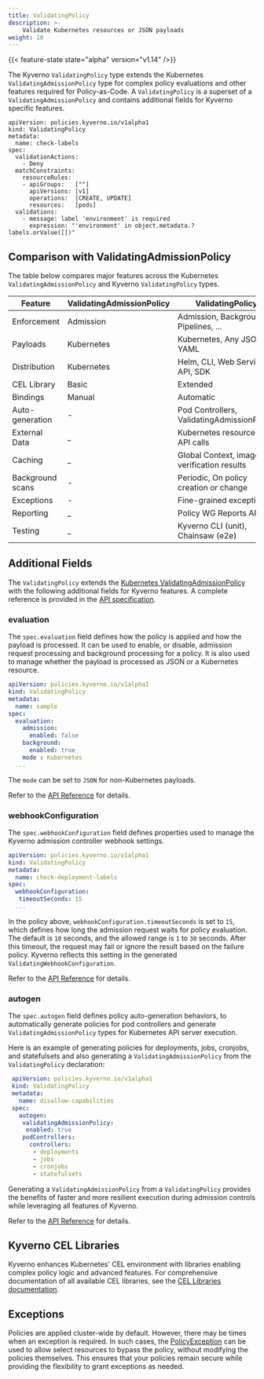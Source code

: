 ```yaml
---
title: ValidatingPolicy
description: >-
    Validate Kubernetes resources or JSON payloads
weight: 10
---
```


{{< feature-state state="alpha" version="v1.14" />}}

The Kyverno `ValidatingPolicy` type extends the Kubernetes `ValidatingAdmissionPolicy` type for complex policy evaluations and other features required for Policy-as-Code. A `ValidatingPolicy` is a superset of a `ValidatingAdmissionPolicy` and contains additional fields for Kyverno specific features.

```
apiVersion: policies.kyverno.io/v1alpha1
kind: ValidatingPolicy
metadata:
  name: check-labels
spec:
  validationActions:
    - Deny
  matchConstraints:
    resourceRules:
    - apiGroups:   [""]
      apiVersions: [v1]
      operations:  [CREATE, UPDATE]
      resources:   [pods]
  validations:
    - message: label 'environment' is required
      expression: "'environment' in object.metadata.?labels.orValue([])"
```

## Comparison with ValidatingAdmissionPolicy

The table below compares major features across the Kubernetes `ValidatingAdmissionPolicy` and Kyverno `ValidatingPolicy` types.

| Feature            | ValidatingAdmissionPolicy    |  ValidatingPolicy         |
|--------------------|------------------------------|---------------------------------------------|
| Enforcement        | Admission                    | Admission, Background, Pipelines, ...       |
| Payloads           | Kubernetes                   | Kubernetes, Any JSON or YAML                |
| Distribution       | Kubernetes                   | Helm, CLI, Web Service, API, SDK            |
| CEL Library        | Basic                        | Extended                                    |
| Bindings           | Manual                       | Automatic                                   |
| Auto-generation    | -                            | Pod Controllers, ValidatingAdmissionPolicy  |
| External Data      | _                            | Kubernetes resources or API calls           |
| Caching            | _                            | Global Context, image verification results  |
| Background scans   | -                            | Periodic, On policy creation or change      |
| Exceptions         | -                            | Fine-grained exceptions                     |
| Reporting          | _                            | Policy WG Reports API                       |
| Testing            | _                            | Kyverno CLI (unit), Chainsaw (e2e)          |


## Additional Fields

The `ValidatingPolicy` extends the [Kubernetes ValidatingAdmissionPolicy](https://kubernetes.io/docs/reference/access-authn-authz/validating-admission-policy/) with the following additional fields for Kyverno features. A complete reference is provided in the [API specification](https://htmlpreview.github.io/?https://github.com/kyverno/kyverno/blob/release-1.14/docs/user/crd/index.html#policies.kyverno.io/v1alpha1.ValidatingPolicy).

### evaluation

The `spec.evaluation` field defines how the policy is applied and how the payload is processed. It can be used to enable, or disable, admission request processing and background processing for a policy. It is also used to manage whether the payload is processed as JSON or a Kubernetes resource.

```yaml
apiVersion: policies.kyverno.io/v1alpha1
kind: ValidatingPolicy
metadata:
  name: sample
spec:
  evaluation:
    admission:
      enabled: false
    background:
      enabled: true
    mode : Kubernetes
  ...
```

The `mode` can be set to `JSON` for non-Kubernetes payloads.

Refer to the [API Reference](https://htmlpreview.github.io/?https://github.com/kyverno/kyverno/blob/release-1.14/docs/user/crd/index.html#policies.kyverno.io/v1alpha1.EvaluationConfiguration) for details.

### webhookConfiguration

The `spec.webhookConfiguration` field defines properties used to manage the Kyverno admission controller webhook settings.


```yaml
apiVersion: policies.kyverno.io/v1alpha1
kind: ValidatingPolicy
metadata:
  name: check-deployment-labels
spec:
  webhookConfiguration:
   timeoutSeconds: 15
  ...
```

In the policy above, `webhookConfiguration.timeoutSeconds` is set to `15`, which defines how long the admission request waits for policy evaluation. The default is `10` seconds, and the allowed range is `1` to `30` seconds. After this timeout, the request may fail or ignore the result based on the failure policy. Kyverno reflects this setting in the generated `ValidatingWebhookConfiguration`.

Refer to the [API Reference](https://htmlpreview.github.io/?https://github.com/kyverno/kyverno/blob/release-1.14/docs/user/crd/index.html#policies.kyverno.io/v1alpha1.WebhookConfiguration) for details.


### autogen

The `spec.autogen` field defines policy auto-generation behaviors, to automatically generate policies for pod controllers and generate `ValidatingAdmissionPolicy` types for Kubernetes API server execution.

Here is an example of generating policies for deployments, jobs, cronjobs, and statefulsets and also generating a `ValidatingAdmissionPolicy` from the `ValidatingPolicy` declaration:

```yaml
 apiVersion: policies.kyverno.io/v1alpha1
 kind: ValidatingPolicy
 metadata:
   name: disallow-capabilities
 spec:
   autogen:
    validatingAdmissionPolicy:
     enabled: true
    podControllers:
      controllers:
       - deployments
       - jobs
       - cronjobs
       - statefulsets
```

Generating a `ValidatingAdmissionPolicy` from a `ValidatingPolicy` provides the benefits of faster and more resilient execution during admission controls while leveraging all features of Kyverno.

Refer to the [API Reference](https://htmlpreview.github.io/?https://github.com/kyverno/kyverno/blob/release-1.14/docs/user/crd/index.html#policies.kyverno.io/v1alpha1.AutogenConfiguration) for details.

## Kyverno CEL Libraries

Kyverno enhances Kubernetes' CEL environment with libraries enabling complex policy logic and advanced features. For comprehensive documentation of all available CEL libraries, see the [CEL Libraries documentation](/docs/policy-types/cel-libraries/).

## Exceptions

Policies are applied cluster-wide by default. However, there may be times when an exception is required. In such cases, the [PolicyException](/docs/exceptions/_index.md#policyexceptions-with-cel-expressions) can be used to allow select resources to bypass the policy, without modifying the policies themselves. This ensures that your policies remain secure while providing the flexibility to grant exceptions as needed.

